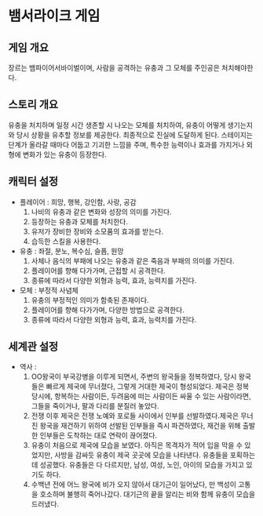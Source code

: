 # 뱀서라이크 게임
## 게임 개요
장르는 뱀파이어서바이벌이며, 사람을 공격하는 유충과 그 모체를 주인공은 처치해야한다.  
## 스토리 개요
유충을 처치하며 일정 시간 생존할 시 나오는 모체를 처치하여, 유충이 어떻게 생기는지와 당시 상황을 유추할 정보를 제공한다.
최종적으로 진실에 도달하게 된다.
스테이지는 단계가 올라갈 때마다 어둡고 기괴한 느낌을 주며, 특수한 능력이나 효과를 가지거나 외형에 변화가 있는 유충이 등장한다.  
## 캐릭터 설정
* 플레이어 : 희망, 행복, 강인함, 사랑, 공감
  1. 나비의 유충과 같은 변화와 성장의 의미를 가진다.
  2. 등장하는 유충과 모체를 처치한다.
  3. 유저가 장비한 장비와 소모품의 효과를 받는다.
  4. 습득한 스킬을 사용한다.
* 유충 : 좌절, 분노, 복수심, 슬픔, 원망
  1. 사체나 음식의 부패에 나오는 유충과 같은 죽음과 부패의 의미를 가진다.
  2. 플레이어를 향해 다가가며, 근접할 시 공격한다.
  3. 종류에 따라서 다양한 외형과 능력, 효과, 능력치를 가진다.
* 모체 : 부정적 사념체
  1. 유충의 부정적인 의미가 함축된 존재이다.
  2. 플레이어를 향해 다가가며, 다양한 방법으로 공격한다.
  3. 종류에 따라서 다양한 외형과 능력, 효과, 능력치를 가진다.  
## 세계관 설정
* 역사 : 
  1. OO왕국이 부국강병을 이루게 되면서, 주변의 왕국들을 정복하였다, 당시 왕국들은 빠르게 제국에 무너졌다, 그렇게 거대한 제국이 형성되었다. 제국은 정복 당시에, 항복하는 사람이든, 두려움에 떠는 사람이든 싸울 수 있는 사람이라면, 그들을 죽이거나, 팔과 다리를 분질러 놓았다.
  2. 전쟁 이후 제국은 전쟁 노예와 포로들 사이에서 인부를 선발하였다.제국은 무너진 왕국을 재건하기 위하여 선발된 인부들을 즉시 파견하였다, 재건을 위해 출발한 인부들은 도착하는 대로 연락이 끊어졌다.
  3. 유충이 처음으로 제국에 모습을 보였다. 아직은 목격자가 적어 입을 막을 수 있었지만, 사방을 감싸듯 유충이 제국 곳곳에 모습을 나타낸다. 유충들을 포획하는데 성공했다. 유충들은 다 다르지만, 남성, 여성, 노인, 아이의 모습을 가지고 있기도 하다.
  4. 수백년 전에 어느 왕국에 비가 오지 않아서 대기근이 일어났다, 만 백성이 고통을 호소하며 불행히 죽어나갔다. 대기근의 끝을 알리는 비와 함께 유충이 모습을 드러냈다.